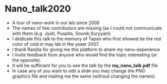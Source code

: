 # Nano_talk2020
- A tour of nano-work in our lab since 2006 
- The names of few contributors are missing (as I could not communicate with them (e.g. Jyoti, Puspita, Sounik,Suryyani)
- I dedicate this talk to the memory of Tapan who first showed be the red color of cold in may lab in the yeaer 2007.
- I thank Ranjita  for giving me this platform to share my nano-experience
- I invite feedback from anyone who would find the topic interesting (or the opposite). 
- It will be sufficient for you to see the talk by the **my_nano_talk.pdf** file 
-  In case any of you want to edit a slide you may change the PNG graphics file and mailing me the same (without changing the names). 
